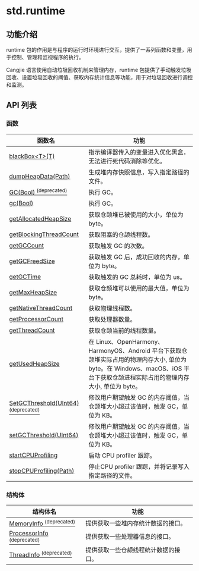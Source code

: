 # std.runtime

## 功能介绍

runtime 包的作用是与程序的运行时环境进行交互，提供了一系列函数和变量，用于控制、管理和监视程序的执行。

Cangjie 语言使用自动垃圾回收机制来管理内存，runtime 包提供了手动触发垃圾回收、设置垃圾回收的阈值、获取内存统计信息等功能，用于对垃圾回收进行调控和监测。

## API 列表

### 函数

|              函数名          |           功能           |
| --------------------------- | ------------------------ |
| [blackBox\<T>(T)](./runtime_package_api/runtime_package_funcs.md#func-blackBoxtt) | 指示编译器传入的变量进入优化黑盒，无法进行死代码消除等优化。 |
| [dumpHeapData(Path)](./runtime_package_api/runtime_package_funcs.md#func-dumpheapdatapath) | 生成堆内存快照信息，写入指定路径的文件。 |
| [GC(Bool) <sup>(deprecated)</sup>](./runtime_package_api/runtime_package_funcs.md#func-gcbool-deprecated) | 执行 GC。 |
| [gc(Bool)](./runtime_package_api/runtime_package_funcs.md#func-gcbool) | 执行 GC。 |
| [getAllocatedHeapSize](./runtime_package_api/runtime_package_funcs.md#func-getallocatedheapsize) | 获取仓颉堆已被使用的大小，单位为 byte。 |
| [getBlockingThreadCount](./runtime_package_api/runtime_package_funcs.md#func-getblockingthreadcount) | 获取阻塞的仓颉线程数。 |
| [getGCCount](./runtime_package_api/runtime_package_funcs.md/#func-getgccount) | 获取触发 GC 的次数。 |
| [getGCFreedSize](./runtime_package_api/runtime_package_funcs.md/#func-getgcfreedsize) | 获取触发 GC 后，成功回收的内存，单位为 byte。 |
| [getGCTime](./runtime_package_api/runtime_package_funcs.md/#func-getgctime) | 获取触发的 GC 总耗时，单位为 us。 |
| [getMaxHeapSize](./runtime_package_api/runtime_package_funcs.md#func-getmaxheapsize) | 获取仓颉堆可以使用的最大值，单位为 byte。 |
| [getNativeThreadCount](./runtime_package_api/runtime_package_funcs.md#func-getnativethreadcount) | 获取物理线程数。 |
| [getProcessorCount](./runtime_package_api/runtime_package_funcs.md#func-getprocessorcount) | 获取处理器数量。 |
| [getThreadCount](./runtime_package_api/runtime_package_funcs.md#func-getthreadcount) | 获取仓颉当前的线程数量。 |
| [getUsedHeapSize](./runtime_package_api/runtime_package_funcs.md#func-getusedheapsize) | 在 Linux、OpenHarmony、HarmonyOS、Android 平台下获取仓颉堆实际占用的物理内存大小, 单位为 byte。在 Windows、macOS、iOS 平台下获取仓颉进程实际占用的物理内存大小, 单位为 byte。 |
| [SetGCThreshold(UInt64) <sup>(deprecated)</sup>](./runtime_package_api/runtime_package_funcs.md#func-setgcthresholduint64-deprecated) | 修改用户期望触发 GC 的内存阈值，当仓颉堆大小超过该值时，触发 GC，单位为 KB。 |
| [setGCThreshold(UInt64)](./runtime_package_api/runtime_package_funcs.md#func-setgcthresholduint64) | 修改用户期望触发 GC 的内存阈值，当仓颉堆大小超过该值时，触发 GC，单位为 KB。 |
| [startCPUProfiling](./runtime_package_api/runtime_package_funcs.md#func-startcpuprofiling) | 启动 CPU profiler 跟踪。 |
| [stopCPUProfiling(Path)](./runtime_package_api/runtime_package_funcs.md#func-stopcpuprofilingpath) | 停止CPU profiler 跟踪，并将记录写入指定路径的文件。 |

### 结构体

|              结构体名              |                功能                 |
| --------------------------------- | ---------------------------------- |
| [MemoryInfo <sup>(deprecated)</sup>](./runtime_package_api/runtime_package_structs.md#struct-memoryinfo-deprecated) | 提供获取一些堆内存统计数据的接口。 |
| [ProcessorInfo <sup>(deprecated)</sup>](./runtime_package_api/runtime_package_structs.md#struct-processorinfo-deprecated) | 提供获取一些处理器信息的接口。 |
| [ThreadInfo <sup>(deprecated)</sup>](./runtime_package_api/runtime_package_structs.md#struct-threadinfo-deprecated) | 提供获取一些仓颉线程统计数据的接口。 |
